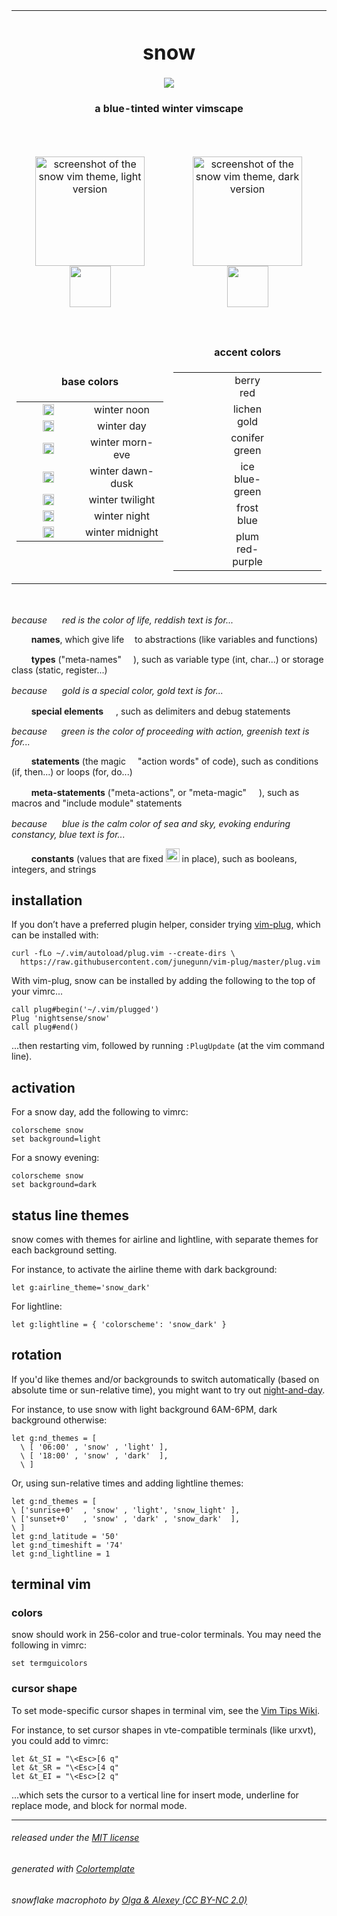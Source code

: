 <table><tbody>

<tr>
<td align='center' colspan='2'><h1>snow</h1>
<img src="https://github.com/nightsense/snow/raw/master/images/header.jpg" />
<h4>a blue-tinted winter vimscape</h4>
</td>
</tr>

<tr></tr>

<tr>
<td align='center' width='50%'>
<br>
<img alt="screenshot of the snow vim theme, light version" src="https://github.com/nightsense/snow/raw/master/images/screenshot-light.png" height="175" /><br>
<img src="https://github.com/nightsense/snow/raw/master/images/palette-light.png" height="66" />
<br>
</td>
<td align="center" width='50%'>
<br>
<br>
<img alt="screenshot of the snow vim theme, dark version" src="https://github.com/nightsense/snow/raw/master/images/screenshot-dark.png" height="175" /><br>
<img src="https://github.com/nightsense/snow/raw/master/images/palette-dark.png" height="66" />
<br>
<br>
</td>
</tr>

<tr></tr>

<tr>
<td align='center'>
<h4><img src="https://github.com/nightsense/snow/raw/master/images/base.png" height='14' /><br>base colors</h4>

<table><tbody>

<tr>
<td align='center' width='221'><img src="https://github.com/nightsense/snow/raw/master/images/base-noon.png" height='18' /></td>
<td align='center' width='221'>winter noon</td>
</tr>

<tr>
<td align='center'><img src="https://github.com/nightsense/snow/raw/master/images/base-day.png" height='18' /></td>
<td align='center'>winter day</td>
</tr>

<tr>
<td align='center'><img src="https://github.com/nightsense/snow/raw/master/images/base-morn-eve.png" height='18' /></td>
<td align='center'>winter morn-eve</td>
</tr>

<tr>
<td align='center'><img src="https://github.com/nightsense/snow/raw/master/images/base-dawn-dusk.png" height='18' /></td>
<td align='center'>winter dawn-dusk</td>
</tr>

<tr>
<td align='center'><img src="https://github.com/nightsense/snow/raw/master/images/base-twilight.png" height='18' /></td>
<td align='center'>winter twilight</td>
</tr>

<tr>
<td align='center'><img src="https://github.com/nightsense/snow/raw/master/images/base-night.png" height='18' /></td>
<td align='center'>winter night</td>
</tr>

<tr>
<td align='center'><img src="https://github.com/nightsense/snow/raw/master/images/base-midnight.png" height='18' /></td>
<td align='center'>winter midnight</td>
</tr>

</tbody></table>

</td>

<td align='center' valign='top'>
<h4><img src="https://github.com/nightsense/snow/raw/master/images/accent.png" height='14' /><br>accent colors</h4>

<table><tbody>

<tr>
<td align='center' height='44.33' width='120'><img src="http://www.colorhexa.com/c84343.png" height='11' width='68'></td>
<td width='202' align='center'>berry red</td>
<td align='center' width='120'><img src="http://www.colorhexa.com/c6837c.png" height='11' width='68'></td>
</tr>

<tr height='44.33'>
<td align='center'><img src="http://www.colorhexa.com/916d00.png" height='11' width='68'></td>
<td width='105' align='center'>lichen gold</td>
<td align='center'><img src="http://www.colorhexa.com/a99260.png" height='11' width='68'></td>
</tr>

<tr height='44.33'>
<td align='center'><img src="http://www.colorhexa.com/24851d.png" height='11' width='68'></td>
<td width='105' align='center'>conifer green</td>
<td align='center'><img src="http://www.colorhexa.com/789f6e.png" height='11' width='68'></td>
</tr>

<tr height='44.33'>
<td align='center'><img src="http://www.colorhexa.com/008b8d.png" height='11' width='68'></td>
<td width='105' align='center'>ice blue-green</td>
<td align='center'><img src="http://www.colorhexa.com/47a4a2.png" height='11' width='68'></td>
</tr>

<tr height='44.33'>
<td align='center'><img src="http://www.colorhexa.com/007bdc.png" height='11' width='68'></td>
<td width='105' align='center'>frost blue</td>
<td align='center'><img src="http://www.colorhexa.com/7299ca.png" height='11' width='68'></td>
</tr>

<tr height='44.33'>
<td align='center'><img src="http://www.colorhexa.com/b448a9.png" height='11' width='68'></td>
<td width='105' align='center'>plum red-purple</td>
<td align='center'><img src="http://www.colorhexa.com/b985b1.png" height='11' width='68'></td>
</tr>

</tbody></table>
</td>
</tr>

</tbody></table>

<br>

*because <img height="16" src='https://github.com/nightsense/snow/raw/master/images/red.png' /> red is the color of life, reddish text is for...*

&nbsp;&nbsp;&nbsp;&nbsp;<img src="http://www.colorhexa.com/b448a9.png" height='12' width='12'> **names**, which give life <img height="9" src='https://github.com/nightsense/snow/raw/master/images/name.png' /> to abstractions (like variables and functions)

&nbsp;&nbsp;&nbsp;&nbsp;<img src="http://www.colorhexa.com/c84343.png" height='12' width='12'> **types** ("meta-names" <img height="15" src='https://github.com/nightsense/snow/raw/master/images/type.png' />), such as variable type (int, char...) or storage class (static, register...)

*because <img height="16" src='https://github.com/nightsense/snow/raw/master/images/gold.png' /> gold is a special color, gold text is for...*

&nbsp;&nbsp;&nbsp;&nbsp;<img src="http://www.colorhexa.com/916d00.png" height='12' width='12'> **special elements** <img height="16" src='https://github.com/nightsense/snow/raw/master/images/special.png' />, such as delimiters and debug statements

*because <img height="15" src='https://github.com/nightsense/snow/raw/master/images/green.png' /> green is the color of proceeding with action, greenish text is for...*

&nbsp;&nbsp;&nbsp;&nbsp;<img src="http://www.colorhexa.com/24851d.png" height='12' width='12'> **statements** (the magic <img height="11" src='https://github.com/nightsense/snow/raw/master/images/statement.png' /> "action words" of code), such as conditions (if, then...) or loops (for, do...)

&nbsp;&nbsp;&nbsp;&nbsp;<img src="http://www.colorhexa.com/008b8d.png" height='12' width='12'> **meta-statements** ("meta-actions", or "meta-magic" <img height="16" src='https://github.com/nightsense/snow/raw/master/images/metastatement.png' />), such as macros and "include module" statements

*because <img height="16" src='https://github.com/nightsense/snow/raw/master/images/blue.png' /> blue is the calm color of sea and sky, evoking enduring constancy, blue text is for...*

&nbsp;&nbsp;&nbsp;&nbsp;<img src="http://www.colorhexa.com/007bdc.png" height='12' width='12'> **constants** (values that are fixed <img height="22" src='https://github.com/nightsense/snow/raw/master/images/constant.png' /> in place), such as booleans, integers, and strings

## installation

If you don’t have a preferred plugin helper, consider trying [vim-plug](https://github.com/junegunn/vim-plug), which can be installed with:

```
curl -fLo ~/.vim/autoload/plug.vim --create-dirs \
  https://raw.githubusercontent.com/junegunn/vim-plug/master/plug.vim
```

With vim-plug, snow can be installed by adding the following to the top of your vimrc...

```
call plug#begin('~/.vim/plugged')
Plug 'nightsense/snow'
call plug#end()
```

...then restarting vim, followed by running `:PlugUpdate` (at the vim command line).

## activation

For a snow day, add the following to vimrc:

```
colorscheme snow
set background=light
```

For a snowy evening:

```
colorscheme snow
set background=dark
```

## status line themes

snow comes with themes for airline and lightline, with separate themes for each background setting.

For instance, to activate the airline theme with dark background:

```
let g:airline_theme='snow_dark'
```

For lightline:

```
let g:lightline = { 'colorscheme': 'snow_dark' }
```

## rotation

If you'd like themes and/or backgrounds to switch automatically (based on absolute time or sun-relative time), you might want to try out [night-and-day](https://github.com/nightsense/night-and-day).

For instance, to use snow with light background 6AM-6PM, dark background otherwise:

```
let g:nd_themes = [
  \ [ '06:00' , 'snow' , 'light' ],
  \ [ '18:00' , 'snow' , 'dark'  ],
  \ ]
```

Or, using sun-relative times and adding lightline themes:

```
let g:nd_themes = [
\ ['sunrise+0'  , 'snow' , 'light', 'snow_light' ],
\ ['sunset+0'   , 'snow' , 'dark' , 'snow_dark'  ],
\ ]
let g:nd_latitude = '50'
let g:nd_timeshift = '74'
let g:nd_lightline = 1
```

## terminal vim

### colors

snow should work in 256-color and true-color terminals. You may need the following in vimrc:

```
set termguicolors
```

### cursor shape

To set mode-specific cursor shapes in terminal vim, see the [Vim Tips Wiki](http://vim.wikia.com/wiki/Change_cursor_shape_in_different_modes).

For instance, to set cursor shapes in vte-compatible terminals (like urxvt), you could add to vimrc:

```
let &t_SI = "\<Esc>[6 q"
let &t_SR = "\<Esc>[4 q"
let &t_EI = "\<Esc>[2 q"
```

...which sets the cursor to a vertical line for insert mode, underline for replace mode, and block for normal mode.

---

###### released under the [MIT license](https://opensource.org/licenses/MIT)
###### generated with [Colortemplate](https://github.com/lifepillar/vim-colortemplate)
###### snowflake macrophoto by [Olga & Alexey (CC BY-NC 2.0)](https://www.flickr.com/photos/chaoticmind75/39326731084/)
